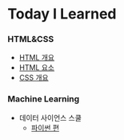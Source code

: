 # Today I Learned

### HTML&CSS
* [HTML 개요](./HTML/html_summary.md)
* [HTML 요소](./HTML/html_element.md)
* [CSS 개요](./CSS/css_summary.md)

### Machine Learning
* 데이터 사이언스 스쿨
  * [파이썬 편](./Machine_Learning/Python)


